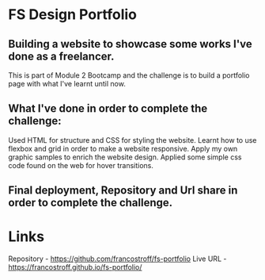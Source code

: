 # FS Design Portfolio
## Building a website to showcase some works I've done as a freelancer.
This is part of Module 2 Bootcamp and the challenge is to build a portfolio page with what I've learnt until now.

## What I've done in order to complete the challenge:
Used HTML for structure and CSS for styling the website.
Learnt how to use flexbox and grid in order to make a website responsive.
Apply my own graphic samples to enrich the website design.
Applied some simple css code found on the web for hover transitions.  




## Final deployment, Repository and Url share in order to complete the challenge.

# Links

Repository - https://github.com/francostroff/fs-portfolio
Live URL - https://francostroff.github.io/fs-portfolio/
